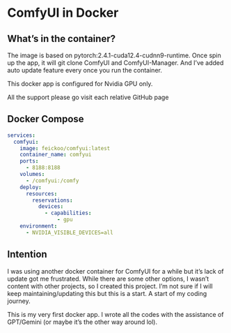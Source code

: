 # ComfyUI in Docker

## What’s in the container?

The image is based on  pytorch:2.4.1-cuda12.4-cudnn9-runtime. Once spin up the app, it will git clone ComfyUI and ComfyUI-Manager. And I’ve added auto update feature every once you run the container.

This docker app is configured for Nvidia GPU only. 



All the support please go visit each relative GitHub page



## Docker Compose


```yaml
services:
  comfyui:
    image: feickoo/comfyui:latest
    container_name: comfyui
    ports:
      - 8188:8188
    volumes:
      - /comfyui:/comfy
    deploy:
      resources:
        reservations:
          devices:
            - capabilities:
                - gpu
    environment:
      - NVIDIA_VISIBLE_DEVICES=all
```


## Intention

I was using another docker container for ComfyUI for a while but it’s lack of update got me frustrated. While there are some other options, I wasn’t content with other projects, so I created this project. I’m not sure if I will keep maintaining/updating this but this is a start. A start of my coding journey.

This is my very first docker app. I wrote all the codes with the assistance of GPT/Gemini (or maybe it’s the other way around lol).
